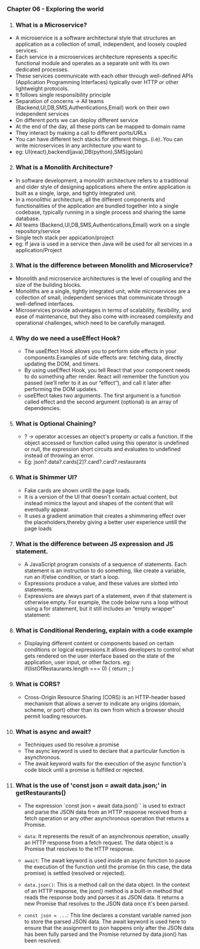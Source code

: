 ### Chapter 06 - Exploring the world

1. ### What is a Microservice?
  - A microservice is a software architectural style that structures an application as a collection of small, independent, and loosely coupled services. 
 - Each service in a microservices architecture represents a specific functional module and operates as a separate unit with its own dedicated processes. 
 - These services communicate with each other through well-defined APIs (Application Programming Interfaces) typically over HTTP or other lightweight protocols.
 - It follows single responsibility principle
 - Separation of concerns -> All teams (Backend,UI,DB,SMS,Authentications,Email) work on their own independent services
 - On different ports we can deploy different service
 - At the end of the day, all these ports can be mapped to domain name
 - They interact by making a call to different ports/URLs
  - You can have different tech stacks for different things..(i.e)..You can write microservices in any architecture you want to
- eg: UI(react),backend(java),DB(python),SMS(golan)

2. ### What is a Monolith Architecture?
 - In software development, a monolith architecture refers to a traditional and older style of designing applications where the entire application is built as a single, large, and tightly integrated unit. 
 - In a monolithic architecture, all the different components and functionalities of the application are bundled together into a single codebase, typically running in a single process and sharing the same database.
 - All teams (Backend,UI,DB,SMS,Authentications,Email) work on a single repository/service
 - Single tech stack per appication/project
 - eg: If java is used in a service then Java will be used for all services in a application/Project

3. ### What is the difference between Monolith and Microservice?
 - Monolith and microservice architectures is the level of coupling and the size of the building blocks. 
 - Monoliths are a single, tightly integrated unit, while microservices are a collection of small, independent services that communicate through well-defined interfaces.
 - Microservices provide advantages in terms of scalability, flexibility, and ease of maintenance, but they also come with increased complexity and operational challenges, which need to be carefully managed.

 4. ### Why do we need a useEffect Hook?
    - The useEffect Hook allows you to perform side effects in your components.Examples of side effects are: fetching data, directly updating the DOM, and timers.
    - By using useEffect Hook, you tell React that your component needs to do something after render. React will remember the function you passed (we’ll refer to it as our “effect”), and call it later after performing the DOM updates.
    - useEffect takes two arguments. The first argument is a function called effect and the second argument (optional) is an array of dependencies.

5. ### What is Optional Chaining?
   -  ? -> operator accesses an object's property or calls a function. If the object accessed or function called using this operator is undefined or null, the expression short circuits and evaluates to undefined instead of throwing an error.
   - Eg: json?.data?.cards[2]?.card?.card?.restaurants

6. ### What is Shimmer UI?
   - Fake cards are shown untill the page loads.
   - It is a version of the UI that doesn't contain actual content, but instead mimics the layout and shapes of the content that will eventually appear. 
   - It uses a gradient animation that creates a shimmering effect over the placeholders,thereby giving a better user experience untill the page loads

7. ### What is the difference between JS expression and JS statement.
   - A JavaScript program consists of a sequence of statements. Each statement is an instruction to do something, like create a variable, run an if/else condition, or start a loop.
   - Expressions produce a value, and these values are slotted into statements.
   - Expressions are always part of a statement, even if that statement is otherwise empty. For example, the code below runs a loop without using a for statement, but it still includes an “empty wrapper” statement:

8. ### What is Conditional Rendering, explain with a code example
   - Displaying different content or components based on certain conditions or logical expressions.It allows developers to control what gets rendered on the user interface based on the state of the application, user input, or other factors.
   eg:
   if(listOfRestaurants.length === 0)
{
   return <Shimmer/>;
}

9. ### What is CORS?
   - Cross-Origin Resource Sharing (CORS) is an HTTP-header based mechanism that allows a server to indicate any origins (domain, scheme, or port) other than its own from which a browser should permit loading resources.

10. ### What is async and await?
    - Techniques used tlo resolve a promise
    - The async keyword is used to declare that a particular function is asynchronous. 
    - The await keyword waits for the execution of the async function's code block until a promise is fulfilled or rejected.

11. ### What is the use of 'const json = await data.json;' in getRestaurants()
    - The expression `const json = await data.json()`` is used to extract and parse the JSON data from an HTTP response received from a fetch operation or any other asynchronous operation that returns a Promise.

    - `data`: It represents the result of an asynchronous operation, usually an HTTP response from a fetch request. The data object is a Promise that resolves to the HTTP response.

    - `await`: The await keyword is used inside an async function to pause the execution of the function until the promise (in this case, the data promise) is settled (resolved or rejected).

    - `data.json()`: This is a method call on the data object. In the context of an HTTP response, the json() method is a built-in method that reads the response body and parses it as JSON data. It returns a new Promise that resolves to the JSON data once it's been parsed.

    - `const json = ...`: This line declares a constant variable named json to store the parsed JSON data. The await keyword is used here to ensure that the assignment to json happens only after the JSON data has been fully parsed and the Promise returned by data.json() has been resolved.